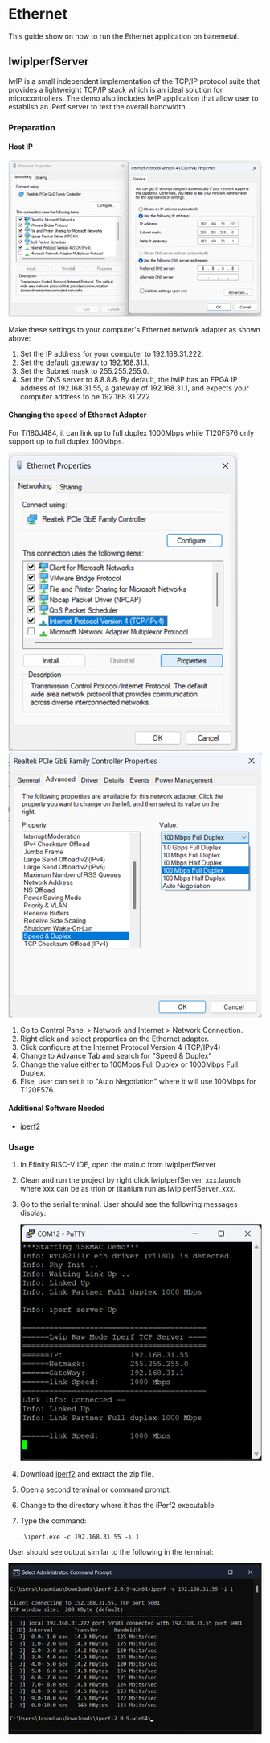# Ethernet

This guide show on how to run the Ethernet application on baremetal. 

## lwipIperfServer 
lwIP is a small independent implementation of the TCP/IP protocol suite that provides a lightweight TCP/IP stack which is an ideal solution for microcontrollers. The demo also includes lwIP application that allow user to establish an iPerf server to test the overall bandwidth. 

### Preparation

#### Host IP

![setup-hostip.png](../images/setup-hostip.png)

Make these settings to your computer's Ethernet network adapter as shown above:
1. Set the IP address for your computer to 192.168.31.222.
2. Set the default gateway to 192.168.31.1.
3. Set the Subnet mask to 255.255.255.0.
4. Set the DNS server to 8.8.8.8.
By default, the lwIP has an FPGA IP address of 192.168.31.55, a gateway of 192.168.31.1, and
expects your computer address to be 192.168.31.222. 

#### Changing the speed of Ethernet Adapter
For Ti180J484, it can link up to full duplex 1000Mbps while T120F576 only support up to full duplex 100Mbps. 

![change-speed-1](../images/change-speed-1.png) ![change-speed-2](../images/change-speed-2.png)

1. Go to Control Panel > Network and Internet > Network Connection.
2. Right click and select properties on the Ethernet adapter.
3. Click configure at the Internet Protocol Version 4 (TCP/IPv4)
4. Change to Advance Tab and search for "Speed & Duplex" 
5. Change the value either to 100Mbps Full Duplex or 1000Mbps Full Duplex.
6. Else, user can set it to "Auto Negotiation" where it will use 100Mbps for T120F576.

#### Additional Software Needed
- [iperf2](#https://iperf.fr/download/windows/iperf-2.0.9-win64.zip)

### Usage
1. In Efinity RISC-V IDE, open the main.c from lwipIperfServer
2. Clean and run the project by right click lwipIperfServer_xxx.launch where xxx can be as trion or titanium run as lwipIperfServer_xxx. 
3. Go to the serial terminal. User should see the following messages display:

    ![iperf-output](../images/iperf-output.png)
    
5. Download [iperf2](#https://iperf.fr/download/windows/iperf-2.0.9-win64.zip) and extract the zip file. 
6. Open a second terminal or command prompt.
7. Change to the directory where it has the iPerf2 executable.
8. Type the command:

    `` .\iperf.exe -c 192.168.31.55 -i 1 ``
    
User should see output similar to the following in the terminal:

  ![lwip_iperf-output](../images/lwip_iperf-output.png)
